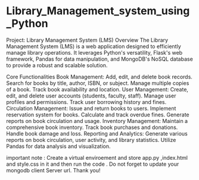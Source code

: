 # Library_Management_system_using_Python
Project: Library Management System (LMS)
Overview
The Library Management System (LMS) is a web application designed to efficiently manage library operations. It leverages Python's versatility, Flask's web framework, Pandas for data manipulation, and MongoDB's NoSQL database to provide a robust and scalable solution.

Core Functionalities
Book Management:
Add, edit, and delete book records.
Search for books by title, author, ISBN, or subject.
Manage multiple copies of a book.
Track book availability and location.
User Management:
Create, edit, and delete user accounts (students, faculty, staff).
Manage user profiles and permissions.
Track user borrowing history and fines.
Circulation Management:
Issue and return books to users.
Implement reservation system for books.
Calculate and track overdue fines.
Generate reports on book circulation and usage.
Inventory Management:
Maintain a comprehensive book inventory.
Track book purchases and donations.
Handle book damage and loss.
Reporting and Analytics:
Generate various reports on book circulation, user activity, and library statistics.
Utilize Pandas for data analysis and visualization.

important note : 
Create a virtual enviroement and store app.py ,index.html and style.css in it and then run the code . Do not forget to update your mongodb client Server url.
Thank you!
